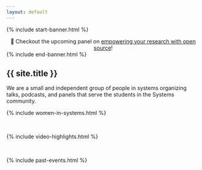 ```yaml
---
layout: default
---
```


{% include start-banner.html %}
<center>
📢 Checkout the upcoming panel on <a href="{{'/pages/events/open-source.html' | relative_url}}">empowering your research with open source</a>!
</center>
{% include end-banner.html %}
<br>


## {{ site.title }}
We are a small and independent group of people in systems organizing talks,
podcasts, and panels that serve the students in the Systems community.

{% include women-in-systems.html %}

<br>

{% include video-highlights.html %}

<br>

{% include past-events.html %}

<script src="{{ '/assets/js/redir.js' | relative_url }}"></script>
